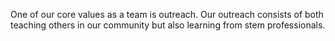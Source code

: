 One of our core values as a team is outreach. Our outreach consists of both teaching others in our community but also learning from stem professionals.